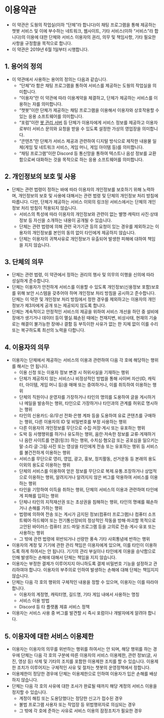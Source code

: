 # 이용약관
- 이 약관은 도웡의 작업실(이하 “단체”라 합니다)이 채팅 프로그램을 통해 제공하는 챗봇 서비스 및 이에 부수하는 네트워크, 웹사이트, 기타 서비스(이하 “서비스”라 합니다)의 이용에 대한 단체와 서비스 이용자의 권리, 의무 및 책임사항, 기타 필요한 사항을 규정함을 목적으로 합니다.
- 이 약관은 2019년 6월 1일부터 시행합니다.

## 1. 용어의 정의
- 이 약관에서 사용하는 용어의 정의는 다음과 같습니다.
  - “단체”라 함은 채팅 프로그램을 통하여 서비스를 제공하는 도웡의 작업실을 의미합니다.
  - “이용자”란 이 약관에 따라 이용계약을 체결하고, 단체가 제공하는 서비스를 이용하는 자를 의미합니다.
  - “챗봇”이란 단체가 제공하는 채팅 프로그램을 이용해서 이용자와 상호작용할 수 있는 응용 소프트웨어를 의미합니다.
  - “포럼”이란 [봇 관리 서버](https://discord.dowon.monster/discord) 등 단체가 이용자에게 서비스 정보를 제공하고 이용자로부터 서비스 문의와 요청을 받을 수 있도록 설정한 가상의 영업장을 의미합니다.
  - “콘텐츠”란 단체가 서비스 제공과 관련하여 디지털 방식으로 제작한 내용물 일체(게임 및 네트워크 서비스, 게임 머니, 게임 아이템 등)를 의미합니다.
  - “채팅 프로그램”이란 Discord 등 통신망을 통하여 텍스트나 음성 정보를 교환함으로써 대화하는 것을 목적으로 하는 응용 소프트웨어를 의미합니다.

## 2. 개인정보의 보호 및 사용
- 단체는 관련 법령이 정하는 바에 따라 이용자의 개인정보를 보호하기 위해 노력하며, 개인정보의 보호 및 사용에 대해서는 관련 법령 및 단체의 개인정보 처리 방침에 따릅니다. 다만, 단체가 제공하는 서비스 이외의 링크된 서비스에서는 단체의 개인정보 처리 방침이 적용되지 않습니다.
  - 서비스의 특성에 따라 이용자의 개인정보와 관련이 없는 별명‧캐릭터 사진‧상태 정보 등 자신을 소개하는 내용이 공개될 수 있습니다.
  - 단체는 관련 법령에 의해 관련 국가기관 등의 요청이 있는 경우를 제외하고는 이용자의 개인정보를 본인의 동의 없이 타인에게 제공하지 않습니다.
  - 단체는 이용자의 귀책사유로 개인정보가 유출되어 발생한 피해에 대하여 책임을 지지 않습니다.

## 3. 단체의 의무
- 단체는 관련 법령, 이 약관에서 정하는 권리의 행사 및 의무의 이행을 신의에 따라 성실하게 준수합니다.
- 단체는 이용자가 안전하게 서비스를 이용할 수 있도록 개인정보(신용정보 포함)보호를 위해 보안 시스템을 갖추어야 하며 개인정보 처리 방침을 공시하고 준수합니다. 단체는 이 약관 및 개인정보 처리 방침에서 정한 경우를 제외하고는 이용자의 개인정보가 제3자에게 공개 또는 제공되지 않도록 합니다.
- 단체는 계속적이고 안정적인 서비스의 제공을 위하여 서비스 개선을 하던 중 설비에 장애가 생기거나 데이터 등이 멸실․훼손된 때에는 천재지변, 비상사태, 현재의 기술로는 해결이 불가능한 장애나 결함 등 부득이한 사유가 없는 한 지체 없이 이를 수리 또는 복구하도록 최선의 노력을 다합니다.

## 4. 이용자의 의무
- 이용자는 단체에서 제공하는 서비스의 이용과 관련하여 다음 각 호에 해당하는 행위를 해서는 안 됩니다.
  - 이용 신청 또는 이용자 정보 변경 시 허위사실을 기재하는 행위
  - 단체가 제공하지 않는 서비스나 비정상적인 방법을 통해 사이버 자산(ID, 캐릭터, 아이템, 게임 머니 등)을 매매 또는 증여하거나, 이를 취득하여 이용하는 행위
  - 단체의 직원이나 운영자를 가장하거나 타인의 명의를 도용하여 글을 게시하거나 메일을 발송하는 행위, 타인으로 가장하거나 타인과의 관계를 허위로 명시하는 행위
  - 타인의 신용카드⋅유/무선 전화⋅은행 계좌 등을 도용하여 유료 콘텐츠를 구매하는 행위, 다른 이용자의 ID 및 비밀번호를 부정 사용하는 행위
  - 다른 이용자의 개인정보를 무단으로 수집⋅저장⋅게시 또는 유포하는 행위
  - 도박 등 사행행위를 하거나 유도하는 행위, 음란⋅저속한 정보를 교류⋅게재하거나 음란 사이트를 연결(링크) 하는 행위, 수치심⋅혐오감 또는 공포심을 일으키는 말⋅소리⋅글⋅그림⋅사진 또는 영상을 타인에게 전송 또는 유포하는 행위 등 서비스를 불건전하게 이용하는 행위
  - 서비스를 무단으로 영리, 영업, 광고, 홍보, 정치활동, 선거운동 등 본래의 용도 이외의 용도로 이용하는 행위
  - 단체의 서비스를 이용하여 얻은 정보를 무단으로 복제․유통․조장하거나 상업적으로 이용하는 행위, 알려지거나 알려지지 않은 버그를 악용하여 서비스를 이용하는 행위
  - 타인을 기망하여 이득을 취하는 행위, 단체의 서비스의 이용과 관련하여 타인에게 피해를 입히는 행위
  - 단체나 타인의 지적재산권 또는 초상권을 침해하는 행위, 타인의 명예를 훼손하거나 손해를 가하는 행위
  - 법령에 의하여 전송 또는 게시가 금지된 정보(컴퓨터 프로그램)나 컴퓨터 소프트웨어⋅하드웨어 또는 전기통신장비의 정상적인 작동을 방해⋅파괴할 목적으로 고안된 바이러스⋅컴퓨터 코드⋅파일⋅프로그램 등을 고의로 전송⋅게시⋅유포 또는 사용하는 행위
  - 그 밖에 관련 법령에 위반되거나 선량한 풍속 기타 사회통념에 반하는 행위
- 이용자의 계정 및 기기에 관한 관리 책임은 이용자에게 있으며, 이를 타인이 이용하도록 하게 하여서는 안 됩니다. 기기의 관리 부실이나 타인에게 이용을 승낙함으로 인해 발생하는 손해에 대해서 단체는 책임을 지지 않습니다.
- 이용자는 부정한 결제가 이루어지지 아니하도록 결제 비밀번호 기능을 설정하고 관리하여야 합니다. 이용자의 부주의로 인하여 발생하는 손해에 대해 단체는 책임지지 않습니다.
- 단체는 다음 각 호의 행위의 구체적인 내용을 정할 수 있으며, 이용자는 이를 따라야 합니다.
  - 이용자의 계정명, 캐릭터명, 길드명, 기타 게임 내에서 사용하는 명칭
  - 서비스 이용 방법
  - Discord 등 타 플랫폼 제휴 서비스 정책
- 이용자는 서비스 사용 중 버그를 발견할 시 즉시 포럼이나 개발자에게 알려야 합니다.

## 5. 이용자에 대한 서비스 이용제한
- 이용자는 이용자의 의무를 위반하는 행위를 하여서는 안 되며, 해당 행위를 하는 경우에 단체는 다음 각 호의 구분에 따른 이용자의 서비스 이용제한, 관련 정보(글, 사진, 영상 등) 삭제 및 기타의 조치를 포함한 이용제한 조치를 할 수 있습니다. 이용제한 조치가 이루어지는 구체적인 사유 및 절차는 챗봇의 운영정책에서 정합니다.
- 이용제한이 정당한 경우에 단체는 이용제한으로 인하여 이용자가 입은 손해를 배상하지 않습니다.
- 단체는 다음 각 호의 사유에 대한 조사가 완료될 때까지 해당 계정의 서비스 이용을 정지할 수 있습니다.
  - 계정이 해킹 또는 도용당했다는 정당한 신고가 접수된 경우
  - 불법 프로그램 사용자 또는 작업장 등 위법행위자로 의심되는 경우
  - 그 밖에 각 호에 준하는 사유로 서비스 이용의 잠정조치가 필요한 경우
